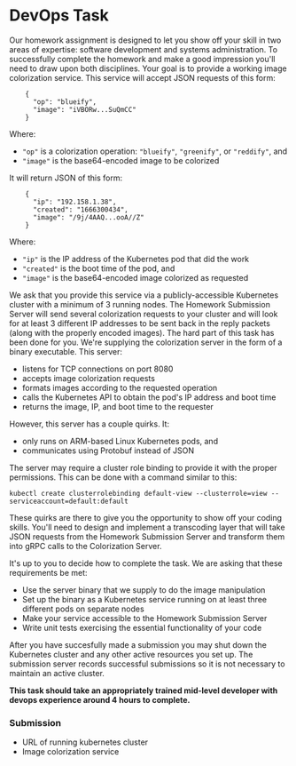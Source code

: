 # DevOps Task

Our homework assignment is designed to let you show off your skill in two areas of expertise: software development and systems administration. To successfully complete the homework and make a good impression you'll need to draw upon both disciplines.
Your goal is to provide a working image colorization service. This service will accept JSON requests of this form:

```    
    {
      "op": "blueify",
      "image": "iVBORw...SuQmCC"
    }
```

Where:
* `"op"` is a colorization operation: `"blueify"`, `"greenify"`, or `"reddify"`, and
* `"image"` is the base64-encoded image to be colorized

It will return JSON of this form:
```    
    {
      "ip": "192.158.1.38",
      "created": "1666300434",
      "image": "/9j/4AAQ...ooA//Z"
    }
```
Where:

* `"ip"` is the IP address of the Kubernetes pod that did the work
* `"created"` is the boot time of the pod, and
* `"image"` is the base64-encoded image colorized as requested

We ask that you provide this service via a publicly-accessible Kubernetes cluster with a minimum of 3 running nodes. The Homework Submission Server will send several colorization requests to your cluster and will look for at least 3 different IP addresses to be sent back in the reply packets (along with the properly encoded images).
The hard part of this task has been done for you. We're supplying the colorization server in the form of a binary executable. This server:

* listens for TCP connections on port 8080
* accepts image colorization requests
* formats images according to the requested operation
* calls the Kubernetes API to obtain the pod's IP address and boot time
* returns the image, IP, and boot time to the requester

However, this server has a couple quirks. It:

* only runs on ARM-based Linux Kubernetes pods, and
* communicates using Protobuf instead of JSON

The server may require a cluster role binding to provide it with the proper permissions. This can be done with a command similar to this:

```
kubectl create clusterrolebinding default-view --clusterrole=view --serviceaccount=default:default
```

These quirks are there to give you the opportunity to show off your coding skills. You'll need to design and implement a transcoding layer that will take JSON requests from the Homework Submission Server and transform them into gRPC calls to the Colorization Server.

It's up to you to decide how to complete the task. We are asking that these requirements be met:

* Use the server binary that we supply to do the image manipulation
* Set up the binary as a Kubernetes service running on at least three different pods on separate nodes
* Make your service accessible to the Homework Submission Server
* Write unit tests exercising the essential functionality of your code

After you have succesfully made a submission you may shut down the Kubernetes cluster and any other active resources you set up. The submission server records successful submissions so it is not necessary to maintain an active cluster.

**This task should take an appropriately trained mid-level developer with devops experience around 4 hours to complete.**

### Submission

* URL of running kubernetes cluster
* Image colorization service
